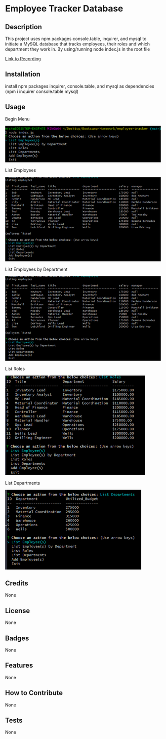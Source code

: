 # Employee Tracker Database
## Description
This project uses npm packages console.table, inquirer, and mysql to initiate a MySQL database that tracks employees, their roles and which department they work in.  By using/running node index.js in the root file

[Link to Recording](https://drive.google.com)

## Installation
install npm packages inquirer, console.table, and mysql as dependencies (npm i inquirer console.table mysql)

## Usage

Begin Menu

![image](https://github.com/gallm1/employee-tracker/blob/main/assets/node_index_begin.png)

List Employees

![image](https://github.com/gallm1/employee-tracker/blob/main/assets/list_employees.png)

List Employees by Department

![image](https://github.com/gallm1/employee-tracker/blob/main/assets/list_employees.png)

List Roles

![image](https://github.com/gallm1/employee-tracker/blob/main/assets/list_roles.png)

List Departments

![image](https://github.com/gallm1/employee-tracker/blob/main/assets/list_departments.png)


## Credits
None
## License
None
## Badges
None
## Features
None
## How to Contribute
None
## Tests
None